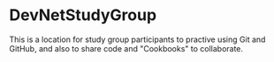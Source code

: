 # DevNetStudyGroup

This is a location for study group participants to practive using Git and GitHub, and also to share code and "Cookbooks" to collaborate. 
